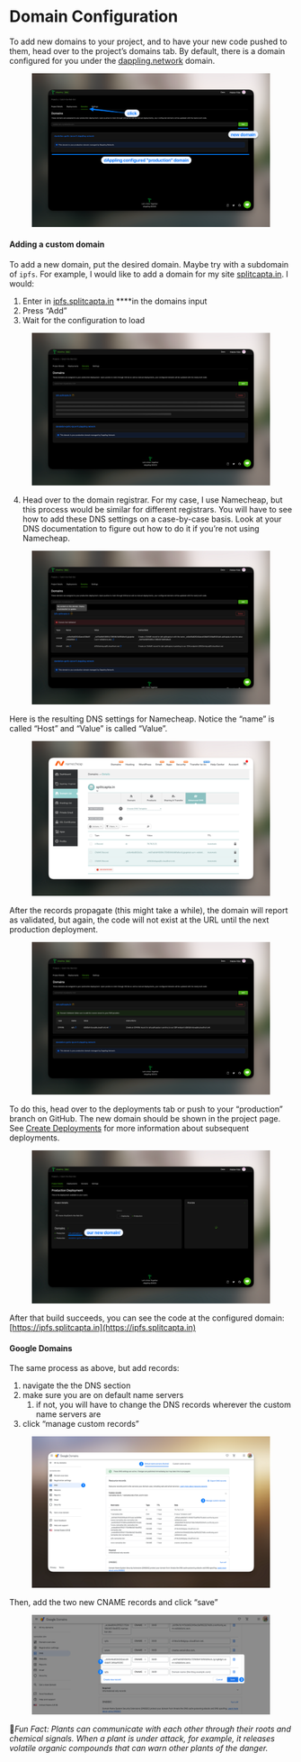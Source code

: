 # Domain Configuration

To add new domains to your project, and to have your new code pushed to them, head over to the project’s domains tab. By default, there is a domain configured for you under the [dappling.network](http://dappling.network) domain.

<figure><img src="../../.gitbook/assets/image (24).png" alt=""><figcaption></figcaption></figure>

#### Adding a custom domain

To add a new domain, put the desired domain. Maybe try with a subdomain of `ipfs`. For example, I would like to add a domain for my site [splitcapta.in](http://splitcapta.in). I would:

1. Enter in [ipfs.splitcapta.in](http://ipfs.splitcapta.in) \*\*\*\*in the domains input
2. Press “Add”
3. Wait for the configuration to load

<figure><img src="../../.gitbook/assets/image (25).png" alt=""><figcaption></figcaption></figure>

4. Head over to the domain registrar. For my case, I use Namecheap, but this process would be similar for different registrars. You will have to see how to add these DNS settings on a case-by-case basis. Look at your DNS documentation to figure out how to do it if you’re not using Namecheap.

<figure><img src="../../.gitbook/assets/image (26).png" alt=""><figcaption></figcaption></figure>

Here is the resulting DNS settings for Namecheap. Notice the “name” is called “Host” and “Value” is called “Value”.

<figure><img src="../../.gitbook/assets/image (27).png" alt=""><figcaption></figcaption></figure>

After the records propagate (this might take a while), the domain will report as validated, but again, the code will not exist at the URL until the next production deployment.

<figure><img src="../../.gitbook/assets/image (39).png" alt=""><figcaption></figcaption></figure>

To do this, head over to the deployments tab or push to your “production” branch on GitHub. The new domain should be shown in the project page. See [Create Deployments](create-deployments.md) for more information about subsequent deployments.

<figure><img src="../../.gitbook/assets/image (28).png" alt=""><figcaption></figcaption></figure>

After that build succeeds, you can see the code at the configured domain: [https://ipfs.splitcapta.in](https://ipfs.splitcapta.in)

#### Google Domains

The same process as above, but add records:

1. navigate the the DNS section
2. make sure you are on default name servers
   1. if not, you will have to change the DNS records wherever the custom name servers are
3. click “manage custom records”

<figure><img src="../../.gitbook/assets/image (29).png" alt=""><figcaption></figcaption></figure>

Then, add the two new CNAME records and click “save”

<figure><img src="../../.gitbook/assets/image (30).png" alt=""><figcaption></figcaption></figure>



:cactus:_Fun Fact: Plants can communicate with each other through their roots and chemical signals. When a plant is under attack, for example, it releases volatile organic compounds that can warn other plants of the danger._

